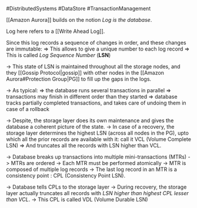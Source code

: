 #DistributedSystems #DataStore #TransactionManagement

[[Amazon Aurora]] builds on the notion *Log is the database*.


Log here refers to a [[Write Ahead Log]].

Since this log records a sequence of changes in order, and these changes are immutable:
	=> This allows to give a unique number to each log record
		=> This is called *Log Sequence Number* (**LSN**)

-> This state of LSN is maintained throughout all the storage nodes, and they [[Gossip Protocol|gossip]] with other nodes in the [[Amazon Aurora#Protection Group|PG]] to fill up the gaps in the logs.

-> As typical:
	=> the database runs several transactions in parallel
	=> transactions may finish in different order than they started
	=> database tracks partially completed transactions, and takes care of undoing them in case of a rollback

-> Despite, the storage layer does its own maintenance and gives the database a coherent picture of the state.
	-> In case of a recovery, the storage layer determines the highest LSN (across all nodes in the PG), upto which all the prior records are available with it: call it VCL (Volume Complete LSN)
		=> And truncates all the records with LSN higher than VCL.

-> Database breaks up transactions into multiple mini-transactions (MTRs)
	-> MTRs are ordered
	-> Each MTR must be performed atomically
	-> MTR is composed of multiple log records
	-> The last log record in an MTR is a consistency point : CPL (Consistency Point LSN).

-> Database tells CPLs to the storage layer
	-> During recovery, the storage layer actually truncates all records with *LSN higher than highest CPL lesser than VCL*.
	-> This CPL is called VDL (Volume Durable LSN)